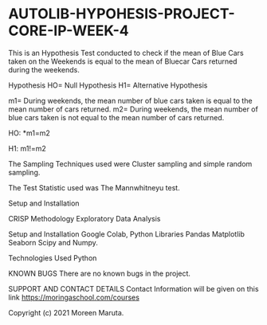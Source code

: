 # AUTOLIB-HYPOHESIS-PROJECT-CORE-IP-WEEK-4
This is an Hypothesis Test conducted to check if the mean of Blue Cars taken on the Weekends is equal to the mean of Bluecar Cars returned during the weekends.

Hypothesis
HO= Null Hypothesis
H1= Alternative Hypothesis

m1= During weekends, the mean number of blue cars taken is equal to the mean number of cars returned.
m2= During weekends, the mean number of blue cars taken is not equal to the mean number of cars returned.

HO: *m1=m2

H1: m1!=m2

The Sampling Techniques used were Cluster sampling and simple random sampling.

The Test Statistic used was The Mannwhitneyu test.

Setup and Installation

CRISP Methodology Exploratory Data Analysis

Setup and Installation
Google Colab, Python Libraries Pandas Matplotlib Seaborn Scipy and Numpy.

Technologies Used
Python 

KNOWN BUGS There are no known bugs in the project.

SUPPORT AND CONTACT DETAILS Contact Information will be given on this link https://moringaschool.com/courses

Copyright (c) 2021 Moreen Maruta.
